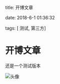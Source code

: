title: 开博文章 

date: 2018-6-1 01:36:32

tags: [ 测试, 第三方]

# 开博文章

还是一个测试版本

![头像](http://gray-1251725513.file.myqcloud.com/blog/2018-05-31-173231.jpg)

